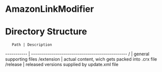 AmazonLinkModifier
==================

Directory Structure
==================

       Path | Description
----------- | ------------------------------------------------
/           | general supporting files
/extension  | actual content, wich gets packed into .crx file
/release    | released versions supplied by update.xml file
